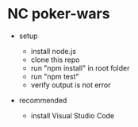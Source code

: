 # NC poker-wars

- setup
    - install node.js
    - clone this repo
    - run "npm install" in root folder
    - run "npm test"
    - verify output is not error

- recommended
    - install Visual Studio Code
